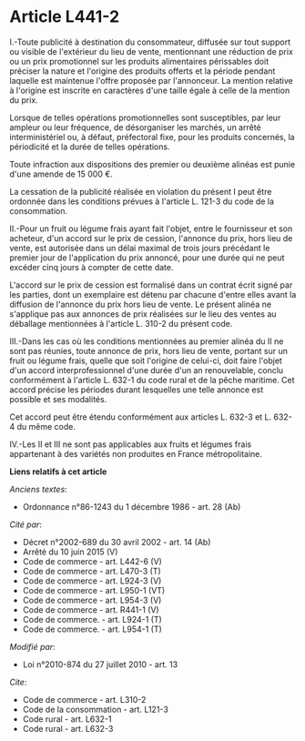 # Article L441-2

I.-Toute publicité à destination du consommateur, diffusée sur tout support ou visible de l'extérieur du lieu de vente,
mentionnant une réduction de prix ou un prix promotionnel sur les produits alimentaires périssables doit préciser la nature
et l'origine des produits offerts et la période pendant laquelle est maintenue l'offre proposée par l'annonceur. La mention
relative à l'origine est inscrite en caractères d'une taille égale à celle de la mention du prix. 

Lorsque de telles opérations promotionnelles sont susceptibles, par leur ampleur ou leur fréquence, de désorganiser les
marchés, un arrêté interministériel ou, à défaut, préfectoral fixe, pour les produits concernés, la périodicité et la durée
de telles opérations. 

Toute infraction aux dispositions des premier ou deuxième alinéas est punie d'une amende de 15 000 €. 

La cessation de la publicité réalisée en violation du présent I peut être ordonnée dans les conditions prévues à l'article L.
121-3 du code de la consommation. 

II.-Pour un fruit ou légume frais ayant fait l'objet, entre le fournisseur et son acheteur, d'un accord sur le prix de
cession, l'annonce du prix, hors lieu de vente, est autorisée dans un délai maximal de trois jours précédant le premier jour
de l'application du prix annoncé, pour une durée qui ne peut excéder cinq jours à compter de cette date.

L'accord sur le prix de cession est formalisé dans un contrat écrit signé par les parties, dont un exemplaire est détenu par
chacune d'entre elles avant la diffusion de l'annonce du prix hors lieu de vente. Le présent alinéa ne s'applique pas aux
annonces de prix réalisées sur le lieu des ventes au déballage mentionnées à l'article L. 310-2 du présent code. 

III.-Dans les cas où les conditions mentionnées au premier alinéa du II ne sont pas réunies, toute annonce de prix, hors lieu
de vente, portant sur un fruit ou légume frais, quelle que soit l'origine de celui-ci, doit faire l'objet d'un accord
interprofessionnel d'une durée d'un an renouvelable, conclu conformément à l'article L. 632-1 du code rural et de la pêche
maritime. Cet accord précise les périodes durant lesquelles une telle annonce est possible et ses modalités. 

Cet accord peut être étendu conformément aux articles L. 632-3 et L. 632-4 du même code. 

IV.-Les II et III ne sont pas applicables aux fruits et légumes frais appartenant à des variétés non produites en France
métropolitaine.

**Liens relatifs à cet article**

_Anciens textes_:

  - Ordonnance n°86-1243 du 1 décembre 1986 - art. 28 (Ab)

_Cité par_:

  - Décret n°2002-689 du 30 avril 2002 - art. 14 (Ab)
  - Arrêté du 10 juin 2015 (V)
  - Code de commerce - art. L442-6 (V)
  - Code de commerce - art. L470-3 (T)
  - Code de commerce - art. L924-3 (V)
  - Code de commerce - art. L950-1 (VT)
  - Code de commerce - art. L954-3 (V)
  - Code de commerce - art. R441-1 (V)
  - Code de commerce. - art. L924-1 (T)
  - Code de commerce. - art. L954-1 (T)

_Modifié par_:

  - Loi n°2010-874 du 27 juillet 2010 - art. 13

_Cite_:

  - Code de commerce - art. L310-2
  - Code de la consommation - art. L121-3
  - Code rural - art. L632-1
  - Code rural - art. L632-3
